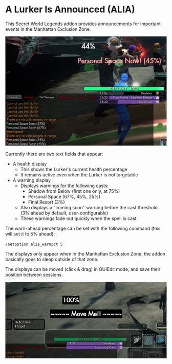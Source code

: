 # A Lurker Is Announced (ALIA)
This Secret World Legends addon provides announcements for important events in the Manhattan Exclusion Zone.

![Screenshot of addon during encounter](alia_ps.png)

Currently there are two text fields that appear:
- A health display 
  - This shows the Lurker's current health percentage
  - It remains active even when the Lurker is not targetable
- A warning display
  - Displays warnings for the following casts:
    - Shadow from Below (first one only, at 75%)
    - Personal Space (67%, 45%, 25%)
    - Final Resort (3%)
  - Also displays a "coming soon" warning before the cast threshold (3% ahead by default, user-configurable)
  - These warnings fade out quickly when the spell is cast

The warn-ahead percentage can be set with the following command (this will set it to 5% ahead):

`/setoption alia_warnpct 5`

The displays only appear when in the Manhattan Exclusion Zone, the addon basically goes to sleep outside of that zone.

The displays can be moved (click & drag) in GUIEdit mode, and save their position between sessions.

![Screenshot in GUIEdit Mode](alia_guiedit.png)


